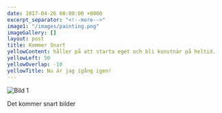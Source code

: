 ```yaml
---
date: 2017-04-26 00:00:00 +0000
excerpt_separator: "<!--more-->"
image1: "/images/painting.png"
imageGallery: []
layout: post
title: Kommer Snart
yellowContent: håller på att starta eget och bli konstnär på heltid.
yellowLeft: 50
yellowOverlap: -10
yellowTitle: Nu är jag igång igen!
---
```



<img src="{{ site.baseurl }}/images/painting.png" alt="Bild 1" class=" forestry--none forestry--left forestry--none" style="float: none;">

<!--more-->

Det kommer snart bilder